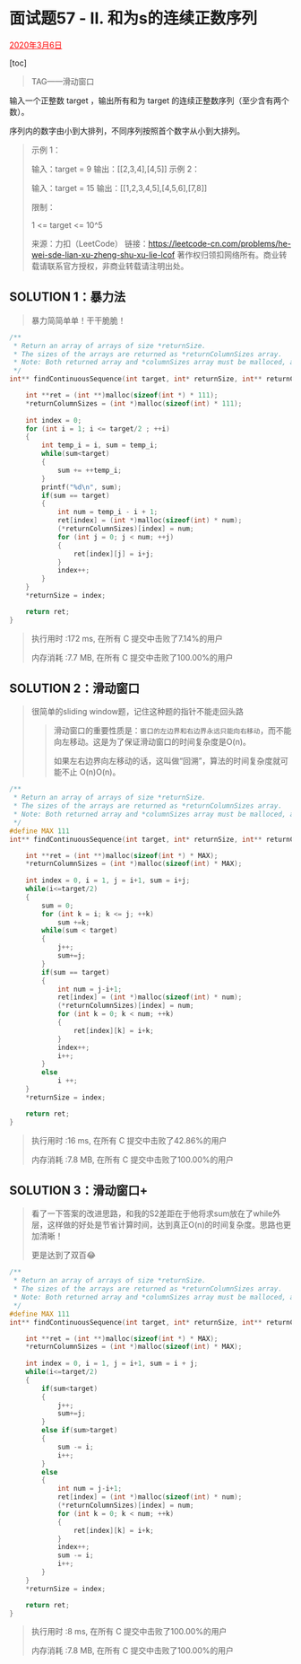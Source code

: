 # 面试题57 - II. 和为s的连续正数序列

<font color = #FF0000><u>2020年3月6日</u></font>

[toc]

> TAG——滑动窗口

输入一个正整数 target ，输出所有和为 target 的连续正整数序列（至少含有两个数）。

序列内的数字由小到大排列，不同序列按照首个数字从小到大排列。

> 示例 1：
>
> 输入：target = 9
> 输出：[[2,3,4],[4,5]]
> 示例 2：
> 
> 输入：target = 15
> 输出：[[1,2,3,4,5],[4,5,6],[7,8]]
> 
> 
>限制：
> 
> 1 <= target <= 10^5
> 
> 来源：力扣（LeetCode）
> 链接：https://leetcode-cn.com/problems/he-wei-sde-lian-xu-zheng-shu-xu-lie-lcof
> 著作权归领扣网络所有。商业转载请联系官方授权，非商业转载请注明出处。

## SOLUTION 1：暴力法

> 暴力简简单单！干干脆脆！

```c
/**
 * Return an array of arrays of size *returnSize.
 * The sizes of the arrays are returned as *returnColumnSizes array.
 * Note: Both returned array and *columnSizes array must be malloced, assume caller calls free().
 */
int** findContinuousSequence(int target, int* returnSize, int** returnColumnSizes){

    int **ret = (int **)malloc(sizeof(int *) * 111);
    *returnColumnSizes = (int *)malloc(sizeof(int) * 111);
    
    int index = 0;
    for (int i = 1; i <= target/2 ; ++i)
    {
    	int temp_i = i, sum = temp_i;
    	while(sum<target)
    	{
    		sum += ++temp_i;
    	}
    	printf("%d\n", sum);
    	if(sum == target)
    	{
    		int num = temp_i - i + 1;
    		ret[index] = (int *)malloc(sizeof(int) * num);
    		(*returnColumnSizes)[index] = num;
    		for (int j = 0; j < num; ++j)
    		{
    			ret[index][j] = i+j;
    		}
    		index++;
    	}
    }
	*returnSize = index;

    return ret;
}
```

> 执行用时 :172 ms, 在所有 C 提交中击败了7.14%的用户
>
> 内存消耗 :7.7 MB, 在所有 C 提交中击败了100.00%的用户

## SOLUTION 2：滑动窗口

> 很简单的sliding window题，记住这种题的指针不能走回头路
>
> >滑动窗口的重要性质是：`窗口的左边界和右边界永远只能向右移动`，而不能向左移动。这是为了保证滑动窗口的时间复杂度是O(n)。
> >
> >如果左右边界向左移动的话，这叫做“回溯”，算法的时间复杂度就可能不止 O(n)O(n)。
>

```c
/**
 * Return an array of arrays of size *returnSize.
 * The sizes of the arrays are returned as *returnColumnSizes array.
 * Note: Both returned array and *columnSizes array must be malloced, assume caller calls free().
 */
#define MAX 111
int** findContinuousSequence(int target, int* returnSize, int** returnColumnSizes){

    int **ret = (int **)malloc(sizeof(int *) * MAX);
    *returnColumnSizes = (int *)malloc(sizeof(int) * MAX);
    
    int index = 0, i = 1, j = i+1, sum = i+j;
    while(i<=target/2)
    {
    	sum = 0;
    	for (int k = i; k <= j; ++k)
    		sum +=k;
    	while(sum < target)
    	{
    		j++;
    		sum+=j;
    	}
    	if(sum == target)
    	{
    		int num = j-i+1;
    		ret[index] = (int *)malloc(sizeof(int) * num);
    		(*returnColumnSizes)[index] = num;
    		for (int k = 0; k < num; ++k)
    		{
    			ret[index][k] = i+k;
    		}
    		index++;
    		i++;
    	}
    	else
    		i ++;
    }
	*returnSize = index;

    return ret;
}
```

> 执行用时 :16 ms, 在所有 C 提交中击败了42.86%的用户
>
> 内存消耗 :7.8 MB, 在所有 C 提交中击败了100.00%的用户

## SOLUTION 3：滑动窗口+

> 看了一下答案的改进思路，和我的S2差距在于他将求sum放在了while外层，这样做的好处是节省计算时间，达到真正O(n)的时间复杂度。思路也更加清晰！
>
> 更是达到了双百:joy:

```c
/**
 * Return an array of arrays of size *returnSize.
 * The sizes of the arrays are returned as *returnColumnSizes array.
 * Note: Both returned array and *columnSizes array must be malloced, assume caller calls free().
 */
#define MAX 111
int** findContinuousSequence(int target, int* returnSize, int** returnColumnSizes){

    int **ret = (int **)malloc(sizeof(int *) * MAX);
    *returnColumnSizes = (int *)malloc(sizeof(int) * MAX);
    
    int index = 0, i = 1, j = i+1, sum = i + j;
    while(i<=target/2)
    {
    	if(sum<target)
    	{
			j++;
    		sum+=j;
    	}
    	else if(sum>target)
    	{
    		sum -= i;
    		i++;
    	}
    	else
    	{
    		int num = j-i+1;
    		ret[index] = (int *)malloc(sizeof(int) * num);
    		(*returnColumnSizes)[index] = num;
    		for (int k = 0; k < num; ++k)
    		{
    			ret[index][k] = i+k;
    		}
    		index++;
    		sum -= i;
    		i++;
    	}
    }
	*returnSize = index;

    return ret;
}
```

> 执行用时 :8 ms, 在所有 C 提交中击败了100.00%的用户
>
> 内存消耗 :7.8 MB, 在所有 C 提交中击败了100.00%的用户